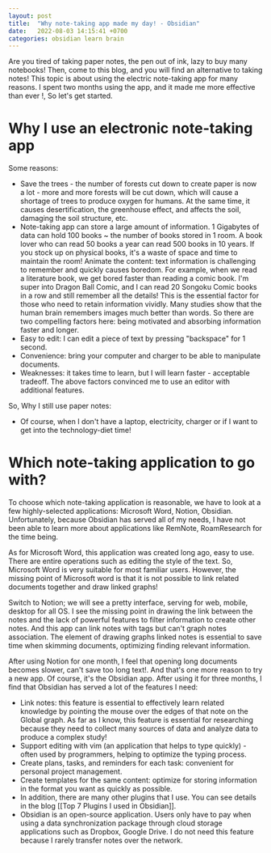 ```yaml
---
layout: post
title:  "Why note-taking app made my day! - Obsidian"
date:   2022-08-03 14:15:41 +0700
categories: obsidian learn brain 
---
```

Are you tired of taking paper notes, the pen out of ink, lazy to buy many notebooks! Then, come to this blog, and you will find an alternative to taking notes!
This topic is about using the electric note-taking app for many reasons. I spent two months using the app, and it made me more effective than ever !, So let's get started.

# Why I use an electronic note-taking app
Some reasons:
- Save the trees - the number of forests cut down to create paper is now a lot - more and more forests will be cut down, which will cause a shortage of trees to produce oxygen for humans. At the same time, it causes desertification, the greenhouse effect, and affects the soil, damaging the soil structure, etc.
- Note-taking app can store a large amount of information. 1 Gigabytes of data can hold 100 books ~ the number of books stored in 1 room. A book lover who can read 50 books a year can read 500 books in 10 years. If you stock up on physical books, it's a waste of space and time to maintain the room!
Animate the content: text information is challenging to remember and quickly causes boredom. For example, when we read a literature book, we get bored faster than reading a comic book. I'm super into Dragon Ball Comic, and I can read 20 Songoku Comic books in a row and still remember all the details! This is the essential factor for those who need to retain information vividly. Many studies show that the human brain remembers images much better than words. So there are two compelling factors here: being motivated and absorbing information faster and longer.
- Easy to edit: I can edit a piece of text by pressing "backspace" for 1 second.
- Convenience: bring your computer and charger to be able to manipulate documents.
- Weaknesses: it takes time to learn, but I will learn faster - acceptable tradeoff.
The above factors convinced me to use an editor with additional features.

So, Why I still use paper notes: 
- Of course, when I don't have a laptop, electricity, charger or if I want to get into the technology-diet time!

# Which note-taking application to go with?
To choose which note-taking application is reasonable, we have to look at a few highly-selected applications: Microsoft Word, Notion, Obsidian. Unfortunately, because Obsidian has served all of my needs, I have not been able to learn more about applications like RemNote, RoamResearch for the time being.

As for Microsoft Word, this application was created long ago, easy to use. There are entire operations such as editing the style of the text. So, Microsoft Word is very suitable for most familiar users. However, the missing point of Microsoft word is that it is not possible to link related documents together and draw linked graphs!

Switch to Notion; we will see a pretty interface, serving for web, mobile, desktop for all OS.
I see the missing point in drawing the link between the notes and the lack of powerful features to filter information to create other notes. And this app can link notes with tags but can't graph notes association. The element of drawing graphs linked notes is essential to save time when skimming documents, optimizing finding relevant information.

After using Notion for one month, I feel that opening long documents becomes slower, can't save too long text!. And that's one more reason to try a new app. Of course, it's the Obsidian app.
After using it for three months, I find that Obsidian has served a lot of the features I need:
- Link notes: this feature is essential to effectively learn related knowledge by pointing the mouse over the edges of that note on the Global graph. As far as I know, this feature is essential for researching because they need to collect many sources of data and analyze data to produce a complex study!
- Support editing with vim (an application that helps to type quickly) - often used by programmers, helping to optimize the typing process.
- Create plans, tasks, and reminders for each task: convenient for personal project management.
- Create templates for the same content: optimize for storing information in the format you want as quickly as possible.
- In addition, there are many other plugins that I use. You can see details in the blog [[Top 7 Plugins I used in Obsidian]].
- Obsidian is an open-source application. Users only have to pay when using a data synchronization package through cloud storage applications such as Dropbox, Google Drive. I do not need this feature because I rarely transfer notes over the network.
